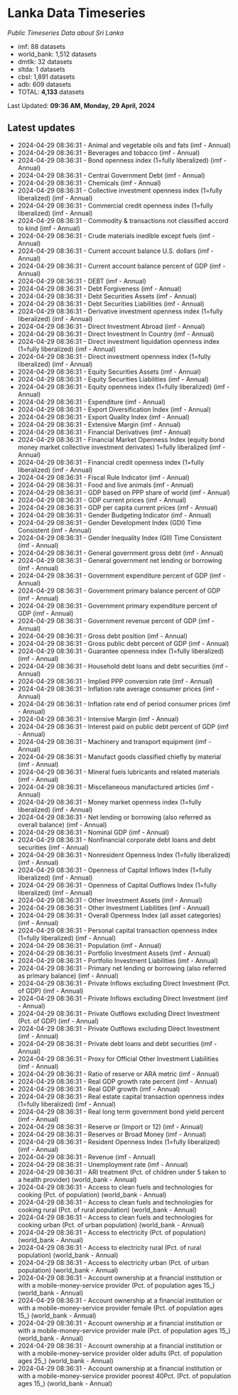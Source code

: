 # Lanka Data Timeseries
*Public Timeseries Data about Sri Lanka*

* imf: 88 datasets
* world_bank: 1,512 datasets
* dmtlk: 32 datasets
* sltda: 1 datasets
* cbsl: 1,891 datasets
* adb: 609 datasets
* TOTAL: **4,133** datasets

Last Updated: **09:36 AM, Monday, 29 April, 2024**

## Latest updates

* 2024-04-29 08:36:31 - Animal and vegetable oils and fats (imf - Annual)
* 2024-04-29 08:36:31 - Beverages and tobacco (imf - Annual)
* 2024-04-29 08:36:31 - Bond openness index (1=fully liberalized) (imf - Annual)
* 2024-04-29 08:36:31 - Central Government Debt (imf - Annual)
* 2024-04-29 08:36:31 - Chemicals (imf - Annual)
* 2024-04-29 08:36:31 - Collective investment openness index (1=fully liberalized) (imf - Annual)
* 2024-04-29 08:36:31 - Commercial credit openness index (1=fully liberalized) (imf - Annual)
* 2024-04-29 08:36:31 - Commodity & transactions not classified accord to kind (imf - Annual)
* 2024-04-29 08:36:31 - Crude materials inedible except fuels (imf - Annual)
* 2024-04-29 08:36:31 - Current account balance U.S. dollars (imf - Annual)
* 2024-04-29 08:36:31 - Current account balance percent of GDP (imf - Annual)
* 2024-04-29 08:36:31 - DEBT (imf - Annual)
* 2024-04-29 08:36:31 - Debt Forgiveness (imf - Annual)
* 2024-04-29 08:36:31 - Debt Securities Assets (imf - Annual)
* 2024-04-29 08:36:31 - Debt Securities Liabilities (imf - Annual)
* 2024-04-29 08:36:31 - Derivative investment openness index (1=fully liberalized) (imf - Annual)
* 2024-04-29 08:36:31 - Direct Investment Abroad (imf - Annual)
* 2024-04-29 08:36:31 - Direct Investment In Country (imf - Annual)
* 2024-04-29 08:36:31 - Direct investment liquidation openness index (1=fully liberalized) (imf - Annual)
* 2024-04-29 08:36:31 - Direct investment openness index (1=fully liberalized) (imf - Annual)
* 2024-04-29 08:36:31 - Equity Securities Assets (imf - Annual)
* 2024-04-29 08:36:31 - Equity Securities Liabilities (imf - Annual)
* 2024-04-29 08:36:31 - Equity openness index (1=fully liberalized) (imf - Annual)
* 2024-04-29 08:36:31 - Expenditure (imf - Annual)
* 2024-04-29 08:36:31 - Export Diversification Index (imf - Annual)
* 2024-04-29 08:36:31 - Export Quality Index (imf - Annual)
* 2024-04-29 08:36:31 - Extensive Margin (imf - Annual)
* 2024-04-29 08:36:31 - Financial Derivatives (imf - Annual)
* 2024-04-29 08:36:31 - Financial Market Openness Index (equity bond money market collective investment derivates) 1=fully liberalized (imf - Annual)
* 2024-04-29 08:36:31 - Financial credit openness index (1=fully liberalized) (imf - Annual)
* 2024-04-29 08:36:31 - Fiscal Rule Indicator (imf - Annual)
* 2024-04-29 08:36:31 - Food and live animals (imf - Annual)
* 2024-04-29 08:36:31 - GDP based on PPP share of world (imf - Annual)
* 2024-04-29 08:36:31 - GDP current prices (imf - Annual)
* 2024-04-29 08:36:31 - GDP per capita current prices (imf - Annual)
* 2024-04-29 08:36:31 - Gender Budgeting Indicator (imf - Annual)
* 2024-04-29 08:36:31 - Gender Development Index (GDI) Time Consistent (imf - Annual)
* 2024-04-29 08:36:31 - Gender Inequality Index (GII) Time Consistent (imf - Annual)
* 2024-04-29 08:36:31 - General government gross debt (imf - Annual)
* 2024-04-29 08:36:31 - General government net lending or borrowing (imf - Annual)
* 2024-04-29 08:36:31 - Government expenditure percent of GDP (imf - Annual)
* 2024-04-29 08:36:31 - Government primary balance percent of GDP (imf - Annual)
* 2024-04-29 08:36:31 - Government primary expenditure percent of GDP (imf - Annual)
* 2024-04-29 08:36:31 - Government revenue percent of GDP (imf - Annual)
* 2024-04-29 08:36:31 - Gross debt position (imf - Annual)
* 2024-04-29 08:36:31 - Gross public debt percent of GDP (imf - Annual)
* 2024-04-29 08:36:31 - Guarantee openness index (1=fully liberalized) (imf - Annual)
* 2024-04-29 08:36:31 - Household debt loans and debt securities (imf - Annual)
* 2024-04-29 08:36:31 - Implied PPP conversion rate (imf - Annual)
* 2024-04-29 08:36:31 - Inflation rate average consumer prices (imf - Annual)
* 2024-04-29 08:36:31 - Inflation rate end of period consumer prices (imf - Annual)
* 2024-04-29 08:36:31 - Intensive Margin (imf - Annual)
* 2024-04-29 08:36:31 - Interest paid on public debt percent of GDP (imf - Annual)
* 2024-04-29 08:36:31 - Machinery and transport equipment (imf - Annual)
* 2024-04-29 08:36:31 - Manufact goods classified chiefly by material (imf - Annual)
* 2024-04-29 08:36:31 - Mineral fuels lubricants and related materials (imf - Annual)
* 2024-04-29 08:36:31 - Miscellaneous manufactured articles (imf - Annual)
* 2024-04-29 08:36:31 - Money market openness index (1=fully liberalized) (imf - Annual)
* 2024-04-29 08:36:31 - Net lending or borrowing (also referred as overall balance) (imf - Annual)
* 2024-04-29 08:36:31 - Nominal GDP (imf - Annual)
* 2024-04-29 08:36:31 - Nonfinancial corporate debt loans and debt securities (imf - Annual)
* 2024-04-29 08:36:31 - Nonresident Openness Index (1=fully liberalized) (imf - Annual)
* 2024-04-29 08:36:31 - Openness of Capital Inflows Index (1=fully liberalized) (imf - Annual)
* 2024-04-29 08:36:31 - Openness of Capital Outflows Index (1=fully liberalized) (imf - Annual)
* 2024-04-29 08:36:31 - Other Investment Assets (imf - Annual)
* 2024-04-29 08:36:31 - Other Investment Liabilities (imf - Annual)
* 2024-04-29 08:36:31 - Overall Openness Index (all asset categories) (imf - Annual)
* 2024-04-29 08:36:31 - Personal capital transaction openness index (1=fully liberalized) (imf - Annual)
* 2024-04-29 08:36:31 - Population (imf - Annual)
* 2024-04-29 08:36:31 - Portfolio Investment Assets (imf - Annual)
* 2024-04-29 08:36:31 - Portfolio Investment Liabilities (imf - Annual)
* 2024-04-29 08:36:31 - Primary net lending or borrowing (also referred as primary balance) (imf - Annual)
* 2024-04-29 08:36:31 - Private Inflows excluding Direct Investment (Pct. of GDP) (imf - Annual)
* 2024-04-29 08:36:31 - Private Inflows excluding Direct Investment (imf - Annual)
* 2024-04-29 08:36:31 - Private Outflows excluding Direct Investment (Pct. of GDP) (imf - Annual)
* 2024-04-29 08:36:31 - Private Outflows excluding Direct Investment (imf - Annual)
* 2024-04-29 08:36:31 - Private debt loans and debt securities (imf - Annual)
* 2024-04-29 08:36:31 - Proxy for Official Other Investment Liabilities (imf - Annual)
* 2024-04-29 08:36:31 - Ratio of reserve or ARA metric (imf - Annual)
* 2024-04-29 08:36:31 - Real GDP growth rate percent (imf - Annual)
* 2024-04-29 08:36:31 - Real GDP growth (imf - Annual)
* 2024-04-29 08:36:31 - Real estate capital transaction openness index (1=fully liberalized) (imf - Annual)
* 2024-04-29 08:36:31 - Real long term government bond yield percent (imf - Annual)
* 2024-04-29 08:36:31 - Reserve or (Import or 12) (imf - Annual)
* 2024-04-29 08:36:31 - Reserves or Broad Money (imf - Annual)
* 2024-04-29 08:36:31 - Resident Openness Index (1=fully liberalized) (imf - Annual)
* 2024-04-29 08:36:31 - Revenue (imf - Annual)
* 2024-04-29 08:36:31 - Unemployment rate (imf - Annual)
* 2024-04-29 08:36:31 - ARI treatment (Pct. of children under 5 taken to a health provider) (world_bank - Annual)
* 2024-04-29 08:36:31 - Access to clean fuels and technologies for cooking (Pct. of population) (world_bank - Annual)
* 2024-04-29 08:36:31 - Access to clean fuels and technologies for cooking rural (Pct. of rural population) (world_bank - Annual)
* 2024-04-29 08:36:31 - Access to clean fuels and technologies for cooking urban (Pct. of urban population) (world_bank - Annual)
* 2024-04-29 08:36:31 - Access to electricity (Pct. of population) (world_bank - Annual)
* 2024-04-29 08:36:31 - Access to electricity rural (Pct. of rural population) (world_bank - Annual)
* 2024-04-29 08:36:31 - Access to electricity urban (Pct. of urban population) (world_bank - Annual)
* 2024-04-29 08:36:31 - Account ownership at a financial institution or with a mobile-money-service provider (Pct. of population ages 15_) (world_bank - Annual)
* 2024-04-29 08:36:31 - Account ownership at a financial institution or with a mobile-money-service provider female (Pct. of population ages 15_) (world_bank - Annual)
* 2024-04-29 08:36:31 - Account ownership at a financial institution or with a mobile-money-service provider male (Pct. of population ages 15_) (world_bank - Annual)
* 2024-04-29 08:36:31 - Account ownership at a financial institution or with a mobile-money-service provider older adults (Pct. of population ages 25_) (world_bank - Annual)
* 2024-04-29 08:36:31 - Account ownership at a financial institution or with a mobile-money-service provider poorest 40Pct. (Pct. of population ages 15_) (world_bank - Annual)